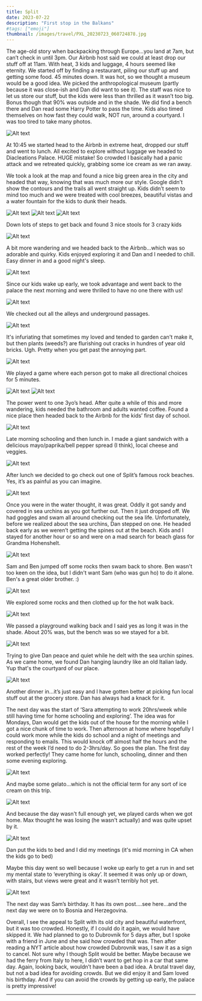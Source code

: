 ```yaml
---
title: Split
date: 2023-07-22
description: "First stop in the Balkans"
#tags: ["emoji"]
thumbnail: /images/travel/PXL_20230723_060724878.jpg
---
```

The age-old story when backpacking through Europe…you land at 7am, but can’t check in until 3pm. Our Airbnb host said we could at least drop our stuff off at 11am. With heat, 3 kids and luggage, 4 hours seemed like eternity. We started off by finding a restaurant, piling our stuff up and getting some food. 45 minutes down. It was hot, so we thought a museum would be a good idea. We picked the anthropological museum (partly because it was close-ish and Dan did want to see it). The staff was nice to let us store our stuff, but the kids were less than thrilled as it wasn’t too big. Bonus though that 90% was outside and in the shade. We did find a bench there and Dan read some Harry Potter to pass the time. Kids also timed themselves on how fast they could walk, NOT run, around a courtyard. I was too tired to take many photos.

![Alt text](/images/travel/PXL_20230722_073740695.PORTRAIT.jpg)

At 10:45 we started head to the Airbnb in extreme heat, dropped our stuff and went to lunch. All excited to explore without luggage we headed to Diacleations Palace. HUGE mistake! So crowded I basically had a panic attack and we retreated quickly, grabbing some ice cream as we ran away.

We took a look at the map and found a nice big green area in the city and headed that way, knowing that was much more our style. Google didn’t show the contours and the trails all went straight up. Kids didn’t seem to mind too much and we were treated with cool breezes, beautiful vistas and a water fountain for the kids to dunk their heads. 

![Alt text](/images/travel/PXL_20230722_115253142.jpg)
![Alt text](/images/travel/PXL_20230722_115402767.jpg)
![Alt text](/images/travel/PXL_20230722_115453477.MP.jpg)

Down lots of steps to get back and found 3 nice stools for 3 crazy kids

![Alt text](/images/travel/PXL_20230722_120950063.jpg)

A bit more wandering and we headed back to the Airbnb…which was so adorable and quirky. Kids enjoyed exploring it and Dan and I needed to chill. Easy dinner in and a good night's sleep.

![Alt text](/images/travel/PXL_20230722_152456281.jpg)

Since our kids wake up early, we took advantage and went back to the palace the next morning and were thrilled to have no one there with us! 

![Alt text](/images/travel/PXL_20230723_055137958.jpg)

We checked out all the alleys and underground passages. 

![Alt text](/images/travel/PXL_20230723_054143016.jpg)

It's infuriating that sometimes my loved and tended to garden can't make it, but then plants (weeds?) are flurishing out cracks in hundres of year old bricks. Ugh. Pretty when you get past the annoying part.

![Alt text](/images/travel/PXL_20230723_055011753.MP.jpg)

We played a game where each person got to make all directional choices for 5 minutes. 

![Alt text](/images/travel/PXL_20230723_060254726.jpg)
![Alt text](/images/travel/PXL_20230723_055731598.jpg)

The power went to one 3yo’s head. After quite a while of this and more wandering, kids needed the bathroom and adults wanted coffee. Found a nice place then headed back to the Airbnb for the kids’ first day of school.

![Alt text](/images/travel/PXL_20230723_062149447.jpg)

Late morning schooling and then lunch in. I made a giant sandwich with a delicious mayo/paprika/bell pepper spread (I think), local cheese and veggies.

![Alt text](/images/travel/PXL_20230723_092328756.jpg)

After lunch we decided to go check out one of Split’s famous rock beaches. Yes, it’s as painful as you can imagine. 

![Alt text](/images/travel/PXL_20230723_131858402.jpg)

Once you were in the water thought, it was great. Oddly it got sandy and covered in sea urchins as you got further out. Then it just dropped off. We had goggles and swam all around checking out the sea life. Unfortunately, before we realized about the sea urchins, Dan stepped on one. He headed back early as we weren’t getting the spines out at the beach. Kids and I stayed for another hour or so and were on a mad search for beach glass for Grandma Hohenshelt. 

![Alt text](/images/travel/PXL_20230723_132200831.jpg)

Sam and Ben jumped off some rocks then swam back to shore. Ben wasn't too keen on the idea, but I didn't want Sam (who was gun ho) to do it alone. Ben's a great older brother. :)

![Alt text](/images/travel/PXL_20230723_133356840.MP.jpg)

We explored some rocks and then clothed up for the hot walk back. 

![Alt text](/images/travel/PXL_20230723_132953426.jpg)

We passed a playground walking back and I said yes as long it was in the shade. About 20% was, but the bench was so we stayed for a bit. 

![Alt text](/images/travel/PXL_20230723_142020144.MP.jpg)

Trying to give Dan peace and quiet while he delt with the sea urchin spines.  As we came home, we found Dan hanging laundry like an old Italian lady. Yup that's the courtyard of our place.

![Alt text](/images/travel/PXL_20230723_145814900.jpg)

Another dinner in…it’s just easy and I have gotten better at picking fun local stuff out at the grocery store. Dan has always had a knack for it.

The next day was the start of ‘Sara attempting to work 20hrs/week while still having time for home schooling and exploring’. The idea was for Mondays, Dan would get the kids out of the house for the morning while I got a nice chunk of time to work. Then afternoon at home where hopefully I could work more while the kids do school and a night of meetings and responding to emails. This would knock off almost half the hours and the rest of the week I’d need to do 2-3hrs/day. So goes the plan. The first day worked perfectly! They came home for lunch, schooling, dinner and then some evening exploring.

![Alt text](/images/travel/PXL_20230724_160634942.jpg)

And maybe some gelato...which is not the official term for any sort of ice cream on this trip.

![Alt text](/images/travel/PXL_20230724_163338657.jpg)

And because the day wasn't full enough yet, we played cards when we got home. Max thought he was losing (he wasn't actually) and was quite upset by it.

![Alt text](/images/travel/PXL_20230724_170016412.jpg)

Dan put the kids to bed and I did my meetings (it's mid morning in CA when the kids go to bed)

Maybe this day went so well because I woke up early to get a run in and set my mental state to ‘everything is okay’. It seemed it was only up or down, with stairs, but views were great and it wasn’t terribly hot yet.

![Alt text](/images/travel/PXL_20230724_043527133.jpg)

The next day was Sam’s birthday. It has its own post….see here…and the next day we were on to Bosnia and Herzegovina.

Overall, I see the appeal to Split with its old city and beautiful waterfront, but it was too crowded. Honestly, if I could do it again, we would have skipped it. We had planned to go to Dubrovnik for 5 days after, but I spoke with a friend in June and she said how crowded that was. Then after reading a NYT article about how crowded Dubrovnik was, I saw it as a sign to cancel. Not sure why I though Split would be better. Maybe because we had the ferry from Italy to here, I didn’t want to get hop in a car that same day. Again, looking back, wouldn’t have been a bad idea. A brutal travel day, but not a bad idea for avoiding crowds. But we did enjoy it and Sam loved his birthday. And if you can avoid the crowds by getting up early, the palace is pretty impressive!






---